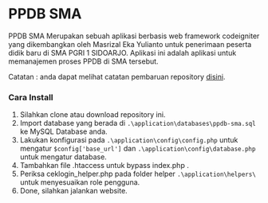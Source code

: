 # PPDB SMA

PPDB SMA Merupakan sebuah aplikasi berbasis web framework codeigniter yang dikembangkan oleh Masrizal Eka Yulianto untuk penerimaan peserta didik baru di SMA PGRI 1 SIDOARJO. Aplikasi ini adalah aplikasi untuk memanajemen proses PPDB di SMA tersebut.

Catatan : anda dapat melihat catatan pembaruan repository [disini](https://github.com/yuliant/ppdb-sma/blob/master/documentation/update-note.rst).

### Cara Install
1. Silahkan clone atau download repository ini.
2. Import database yang berada di `.\application\databases\ppdb-sma.sql` ke MySQL Database anda.
3. Lakukan konfigurasi pada `.\application\config\config.php` untuk mengatur `$config['base_url']` dan `.\application\config\database.php` untuk mengatur database.
4. Tambahkan file .htaccess untuk bypass index.php .
5. Periksa ceklogin_helper.php pada folder helper `.\application\helpers\` untuk menyesuaikan role pengguna.
6. Done, silahkan jalankan website.